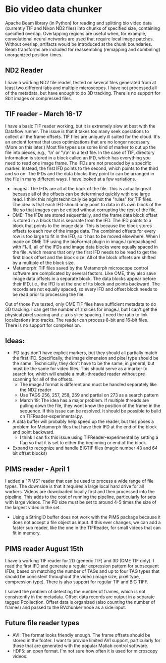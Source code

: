# Bio video data chunker
Apache Beam library (in Python) for reading and splitting bio video data (currently TIF and Nikon ND2 files) into chunks of specified size, containing specified overlap. Overlapping regions are useful when, for example, convolutional neural networks are used that require local image patches. Without overlap, artifacts would be introduced at the chunk boundaries. Beam transforms are included for reassembling (remapping and combining) unorganized position-times.

## ND2 Reader
I have a working ND2 file reader, tested on several files generated from at least two different labs and multiple microscopes. I have not processed all of the metadata, but have enough to do 3D tracking. There is no support for 8bit images or compressed files.

## TIF reader - March 16-17
I have a basic TIF reader working, but it is extremely slow at best with the Dataflow runner. The issue is that it takes too many seek operations to collect all the frame offsets. TIF files are uniquely ill suited for the cloud. It's an ancient format that uses optimizations that are no longer necessary. (More on this later.) Most file types use some kind of marker to cut up the file into pieces, e.g., '\n' or '\r\n' in a text file. In the case of TIF, directory information is stored in a block called an IFD, which has everything you need to read one image frame. The IFDs are not preceded by a specific marker. Instead, the first IFD points to the second, which points to the third and so on. The IFDs and the data blocks they point to can be arranged in the file in many different ways. I have looked at a few variations.
  - imageJ: The IFDs are all at the back of the file. This is actually great because all of the offsets can be determined quickly with one large read. I think this might technically be against the "rules" for TIF files. The idea is that each IFD should only point to data in its own block of the file so that images can be edited without corrupting the rest of the file.
  - OME: The IFDs are stored sequentially, and the frame data block offset is stored in a block that is separate from the IFD. The IFD points to a block that points to the image data. This is because the block stores offsets to each row of the image data. The combined offsets for every row is too large to fit in the IFD, so it has to be moved elsewhere. When I made on OME TIF using the bioFormat plugin in imageJ (prepackaged with FIJI), all of the IFDs and image data blocks were equally spaced in the file, which means that only the first IFD needs to be read to get the first block offset and the block size. All of the block offsets are shifted by a multiple of the block size.
  - Metamorph: TIF files saved by the Metamorph microscope control software are complicated by several factors. Like OME, they also save image data offsets in a separate block. The data blocks appear before their IFD, i.e., the IFD is at the end of its block and points backward. The records are not equally spaced, so every IFD and offset block needs to be read prior to processing the file.

Out of those I've tested, only OME TIF files have sufficient metadata to do 3D tracking. I can get the number of z slices for imageJ, but I can't get the physical pixel spacing and z-axis slice spacing. I need the ratio to link localizations into tracks. The reader can process 8-bit and 16-bit files. There is no support for compression.

## Ideas:
  - IFD tags don't have explicit markers, but they should all partially match the first IFD. Specifically, the image dimension and pixel type should be the same. Technically, they don't have to be the same, in general, but must be the same for video files. This should serve as a marker to search for, which will enable a multi-threaded reader without pre scanning for all of the offsets.
    - The imageJ format is different and must be handled separately like the ND2 reader
    - Use TAGS 256, 257, 258, 259 and partial on 273 as a search pattern
    - March 19: The idea has a major problem. If multiple threads are pulling down the file, they wont know the position of the frame in the sequence. If this issue can be resolved. It should be possible to build on TIFReader-experimental.py.
  - A data buffer will probably help speed up the reader, but this poses a problem for Metamorph files that have their IFD at the end of the block and point backward.
    - I think I can fix this issue using TIFReader-experimental by setting a flag so that it is set to either the beginning or end of the block.
  - Expand to recognize and handle BIGTIF files (magic number 43 and 64 bit offset blocks)

## PIMS reader - April 1
I added a "PIMS" reader that can be used to process a wide range of file types. The downside is that it requires a large local hard drive for all workers. Videos are downloaded locally first and then processed into the pipeline. This adds to the cost of running the pipeline, particularly for sets with large videos. The PD size must be set to around 4-5 times the size of the largest video in the set.
   - Using a StringIO buffer does not work with the PIMS package because it does not accept a file object as input. If this ever changes, we can add a faster sub reader, like the one in the TIFReader, for small videos that can fit in memory.

## PIMS reader August 15th
I have a working TIF reader for 2D (generic TIF) and 3D (OME TIF only). I read the first IFD and generate a regular expression pattern for subsequent IFDs, based on matching the number of TAGs and up to four TAG types that should be consistent throughout the video (image size, pixel type, compression type). There is also support for regular TIF and BIG TIFF.

I solved the problem of detecting the number of frames, which is not consistently in the metadata. Offset data records are output in a separate tagged Pcollection. Offset data is organized (also counting the number of frames) and passed to the BVchunker node as a side input.

## Future file reader types
  - AVI: The format looks friendly enough. The frame offsets should be stored in the footer. I want to provide limited AVI support, particularly for those that are generated with the popular Matlab control software.
  - HDF5: an open format. I'm not sure how often it is used for microscopy videos.
